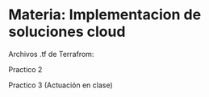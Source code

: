 # Materia: Implementacion de soluciones cloud

Archivos .tf de Terrafrom:

Practico 2

Practico 3 (Actuación en clase)
